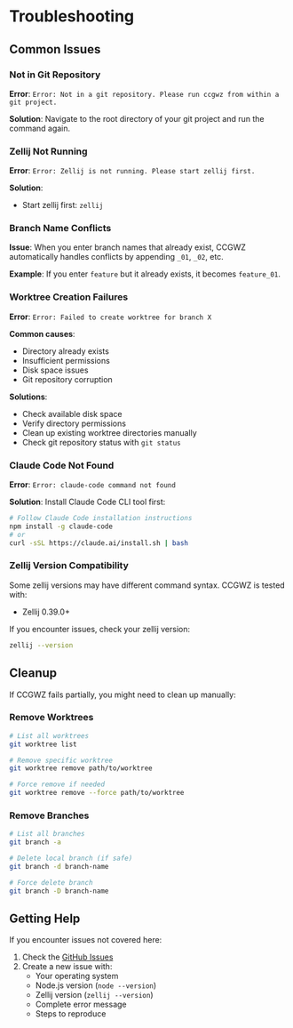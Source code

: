 # Troubleshooting

## Common Issues

### Not in Git Repository

**Error**: `Error: Not in a git repository. Please run ccgwz from within a git project.`

**Solution**: Navigate to the root directory of your git project and run the command again.

### Zellij Not Running

**Error**: `Error: Zellij is not running. Please start zellij first.`

**Solution**:
- Start zellij first: `zellij`

### Branch Name Conflicts

**Issue**: When you enter branch names that already exist, CCGWZ automatically handles conflicts by appending `_01`, `_02`, etc.

**Example**: If you enter `feature` but it already exists, it becomes `feature_01`.

### Worktree Creation Failures

**Error**: `Error: Failed to create worktree for branch X`

**Common causes**:
- Directory already exists
- Insufficient permissions
- Disk space issues
- Git repository corruption

**Solutions**:
- Check available disk space
- Verify directory permissions
- Clean up existing worktree directories manually
- Check git repository status with `git status`

### Claude Code Not Found

**Error**: `Error: claude-code command not found`

**Solution**: Install Claude Code CLI tool first:
```bash
# Follow Claude Code installation instructions
npm install -g claude-code
# or
curl -sSL https://claude.ai/install.sh | bash
```

### Zellij Version Compatibility

Some zellij versions may have different command syntax. CCGWZ is tested with:
- Zellij 0.39.0+

If you encounter issues, check your zellij version:
```bash
zellij --version
```

## Cleanup

If CCGWZ fails partially, you might need to clean up manually:

### Remove Worktrees

```bash
# List all worktrees
git worktree list

# Remove specific worktree
git worktree remove path/to/worktree

# Force remove if needed
git worktree remove --force path/to/worktree
```

### Remove Branches

```bash
# List all branches
git branch -a

# Delete local branch (if safe)
git branch -d branch-name

# Force delete branch
git branch -D branch-name
```

## Getting Help

If you encounter issues not covered here:

1. Check the [GitHub Issues](https://github.com/your-repo/ccgwz/issues)
2. Create a new issue with:
   - Your operating system
   - Node.js version (`node --version`)
   - Zellij version (`zellij --version`)
   - Complete error message
   - Steps to reproduce